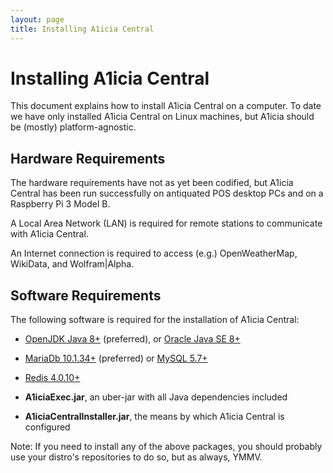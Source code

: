 ```yaml
---
layout: page
title: Installing A1icia Central
---
```


# Installing A1icia Central

This document explains how to install A1icia Central on a computer. To date we have only installed A1icia Central on Linux machines, but A1icia should be (mostly) platform-agnostic.

## Hardware Requirements

The hardware requirements have not as yet been codified, but A1icia Central has been run successfully on antiquated POS desktop PCs and on a Raspberry Pi 3 Model B.

A Local Area Network (LAN) is required for remote stations to communicate with A1icia Central.

An Internet connection is required to access (e.g.) OpenWeatherMap, WikiData, and Wolfram|Alpha.

## Software Requirements

The following software is required for the installation of A1icia Central:

* [OpenJDK Java 8+](http://openjdk.java.net/) (preferred), or [Oracle Java SE 8+](http://www.oracle.com/)
* [MariaDb 10.1.34+](https://mariadb.org/) (preferred) or [MySQL 5.7+](https://www.mysql.com/)
* [Redis 4.0.10+](https://redis.io/)

* **A1iciaExec.jar**, an uber-jar with all Java dependencies included
* **A1iciaCentralInstaller.jar**, the means by which A1icia Central is configured

Note: If you need to install any of the above packages, you should probably use your distro's repositories to do so, but as always, YMMV.

